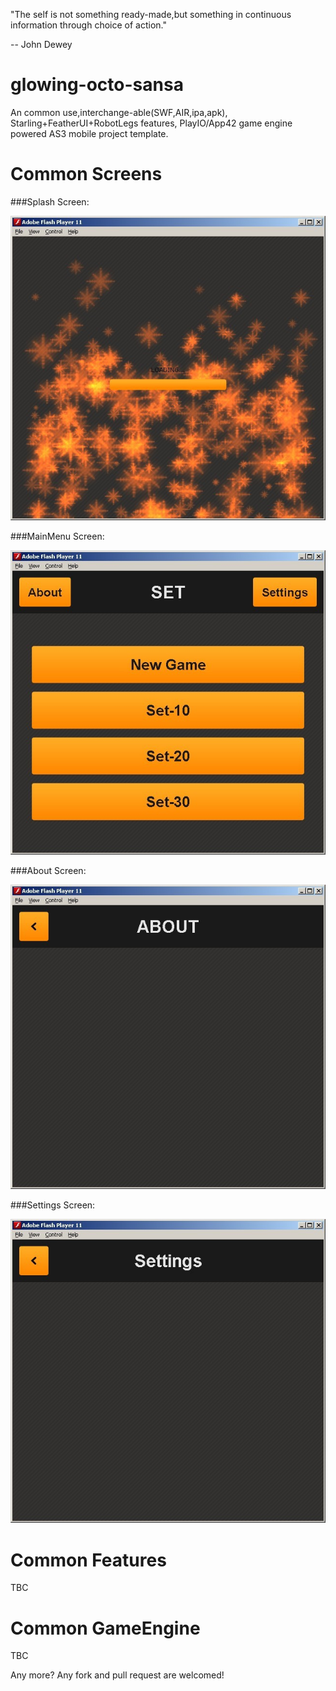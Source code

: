 "The self is not something ready-made,but something in continuous information through choice of action."

-- John Dewey

glowing-octo-sansa
==================

An common use,interchange-able(SWF,AIR,ipa,apk), Starling+FeatherUI+RobotLegs features, PlayIO/App42 game engine powered AS3 mobile project template.

Common Screens
==================

###Splash Screen:

![Screenshot of "Splash Screen"](https://raw.githubusercontent.com/yangboz/glowing-octo-sansa/master/snapshots/Game_Splash_Screen.jpg)

###MainMenu Screen:

![Screenshot of "MainMenu Screen"](https://raw.githubusercontent.com/yangboz/glowing-octo-sansa/master/snapshots/Game_Main_Screen.jpg)

###About Screen:

![Screenshot of "About Screen"](https://raw.githubusercontent.com/yangboz/glowing-octo-sansa/master/snapshots/Game_About_Screen.jpg)

###Settings Screen:

![Screenshot of "Settings Screen"](https://raw.githubusercontent.com/yangboz/glowing-octo-sansa/master/snapshots/Game_Settings_Screen.jpg)

Common Features
==================

TBC

Common GameEngine
==================

TBC

Any more? Any fork and pull request are welcomed!
